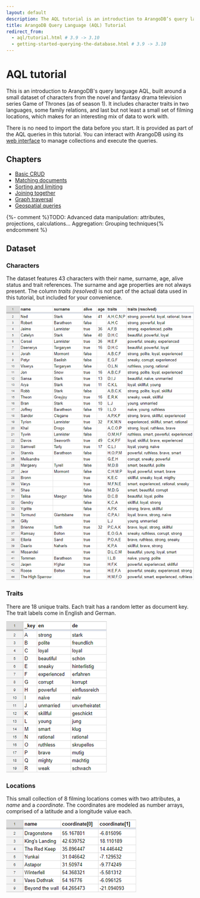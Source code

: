 ```yaml
---
layout: default
description: The AQL tutorial is an introduction to ArangoDB’s query language. In this AQL tutorial you can interact with ArangoDB using its web interface.
title: ArangoDB Query Language (AQL) Tutorial
redirect_from:
  - aql/tutorial.html # 3.9 -> 3.10
  - getting-started-querying-the-database.html # 3.9 -> 3.10
---
```

AQL tutorial
============

This is an introduction to ArangoDB's query language AQL, built around a small
dataset of characters from the novel and fantasy drama television series
Game of Thrones (as of season 1). It includes character traits in two languages,
some family relations, and last but not least a small set of filming locations,
which makes for an interesting mix of data to work with.

There is no need to import the data before you start. It is provided as part
of the AQL queries in this tutorial. You can interact with ArangoDB using its
[web interface](getting-started-web-interface.html) to manage
collections and execute the queries.

Chapters
--------

- [Basic CRUD](aql-tutorial-crud.html)
- [Matching documents](aql-tutorial-filter.html)
- [Sorting and limiting](aql-tutorial-sort-limit.html)
- [Joining together](aql-tutorial-join.html)
- [Graph traversal](aql-tutorial-traversal.html)
- [Geospatial queries](aql-tutorial-geospatial.html)

{%- comment %}TODO: Advanced data manipulation: attributes, projections, calculations... Aggregation: Grouping techniques{% endcomment %}

Dataset
-------

### Characters

The dataset features 43 characters with their name, surname, age, alive status
and trait references. The surname and age properties are not always present.
The column *traits (resolved)* is not part of the actual data used in this
tutorial, but included for your convenience.

![Characters table](images/Characters_Table.png)

### Traits

There are 18 unique traits. Each trait has a random letter as document key.
The trait labels come in English and German.

![Traits table](images/Traits_Table.png)

### Locations

This small collection of 8 filming locations comes with two attributes, a
*name* and a *coordinate*. The coordinates are modeled as number arrays,
comprised of a latitude and a longitude value each.

![Locations table](images/Locations_Table.png)
